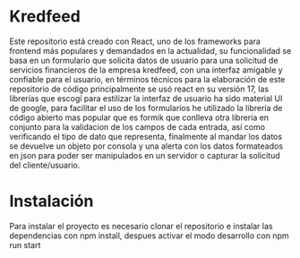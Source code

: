 # Kredfeed

Este repositorio está creado con React, uno de los frameworks para frontend más populares y demandados en la actualidad, su funcionalidad se basa en un formulario que solicita
datos de usuario para una solicitud de servicios financieros de la empresa kredfeed, con una interfaz amigable y confiable para el usuario, en términos técnicos para la elaboración de este repositorio
de código principalmente se usó react en su versión 17, las librerías que escogí para estilizar la interfaz de usuario ha sido material UI de google, para facilitar el uso de los
formularios he utilizado la librería de código abierto mas popular que es formik que conlleva otra libreria en conjunto para la validacion de los campos de cada entrada,
así como verificando el tipo de dato que representa, finalmente al mandar los datos se devuelve un objeto por consola y una alerta
con los datos formateados en json para poder ser manipulados en un servidor o capturar la solicitud del cliente/usuario.


# Instalación
Para instalar el proyecto es necesario clonar el repositorio e instalar las dependencias con npm install, despues activar el modo desarrollo con npm run start
